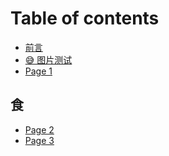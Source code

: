 # Table of contents

* [前言](README.md)
* [😅 图片测试](<README (1).md>)
* [Page 1](page-1.md)

## 食

* [Page 2](shi/page-2.md)
* [Page 3](shi/page-3.md)
